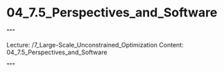 # 04_7.5_Perspectives_and_Software

"""

Lecture: /7_Large-Scale_Unconstrained_Optimization
Content: 04_7.5_Perspectives_and_Software

"""

